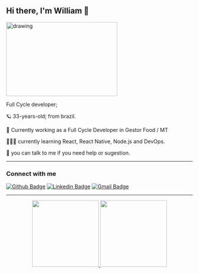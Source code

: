 ## Hi there, I'm William 👋


<img src="https://user-images.githubusercontent.com/52502727/89461429-f57dee00-d739-11ea-9b7f-2b85703279f3.png" alt="drawing" width="300" height=200/>

Full Cycle developer;

🪐 33-years-old; from brazil.

🦾 Currently working as a Full Cycle Developer in Gestor Food / MT

👩🏻‍💻 currently learning React, React Native, Node.js and DevOps.

💬 you can talk to me if you need help or sugestion.


---


### Connect with me
[![Github Badge](https://img.shields.io/badge/-Github-000?logo=Github&logoColor=white&link=https://github.com/williamrlbrito)](https://github.com/williamrlbrito)
[![Linkedin Badge](https://img.shields.io/badge/-LinkedIn-blue?logo=Linkedin&logoColor=white&link=https://www.linkedin.com/in/williamrlbrito/)](https://www.linkedin.com/in/williamrlbrito/)
[![Gmail Badge](https://img.shields.io/badge/-Gmail-c14438?logo=Gmail&logoColor=white&link=mailto:williamrldb@gmail.com)](mailto:williamrldb@gmail.com)


---

<div align="center">
  <a href="https://github.com/williamrlbrito">
  <img height="180em" src="https://github-readme-stats.vercel.app/api?username=williamrlbrito&show_icons=true&include_all_commits=true&count_private=true"/>
  <img height="180em" src="https://github-readme-stats.vercel.app/api/top-langs/?username=williamrlbrito&layout=compact&langs_count=7"/>
</div>
